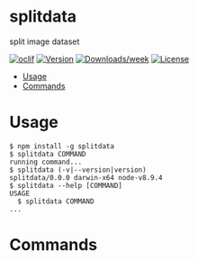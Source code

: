 splitdata
=========

split image dataset

[![oclif](https://img.shields.io/badge/cli-oclif-brightgreen.svg)](https://oclif.io)
[![Version](https://img.shields.io/npm/v/splitdata.svg)](https://npmjs.org/package/splitdata)
[![Downloads/week](https://img.shields.io/npm/dw/splitdata.svg)](https://npmjs.org/package/splitdata)
[![License](https://img.shields.io/npm/l/splitdata.svg)](https://github.com/viuts/splitdata/blob/master/package.json)

<!-- toc -->
* [Usage](#usage)
* [Commands](#commands)
<!-- tocstop -->
# Usage
<!-- usage -->
```sh-session
$ npm install -g splitdata
$ splitdata COMMAND
running command...
$ splitdata (-v|--version|version)
splitdata/0.0.0 darwin-x64 node-v8.9.4
$ splitdata --help [COMMAND]
USAGE
  $ splitdata COMMAND
...
```
<!-- usagestop -->
# Commands
<!-- commands -->

<!-- commandsstop -->
